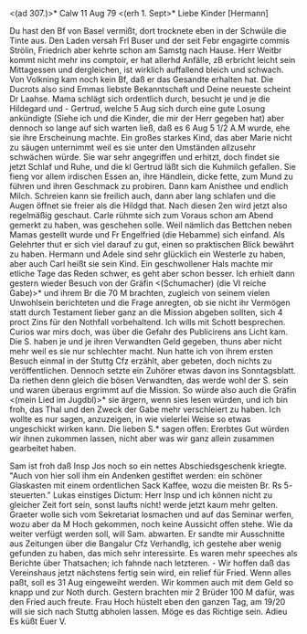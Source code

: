 <(ad 307.)>* Calw 11 Aug 79
 <(erh 1. Sept>*
Liebe Kinder [Hermann]

Du hast den Bf von Basel vermißt, dort trocknete eben in der Schwüle die Tinte aus. Den Laden versah Frl Buser und der seit Febr engagirte commis Strölin, Friedrich aber kehrte schon am Samstg nach Hause. Herr Weitbr kommt nicht mehr ins comptoir, er hat allerhd Anfälle, zB erbricht leicht sein Mittagessen und dergleichen, ist wirklich auffallend bleich und schwach. Von Volkning kam noch kein Bf, daß er das Gesandte erhalten hat. Die Ducrots also sind Emmas liebste Bekanntschaft und Deine neueste scheint Dr Laahse. Mama schlägt sich ordentlich durch, besucht je und je die Hildegard und - Gertrud, welche 5 Aug sich durch eine gute Losung ankündigte (Siehe ich und die Kinder, die mir der Herr gegeben hat) aber dennoch so lange auf sich warten ließ, daß es 6 Aug 5 1/2 A.M wurde, ehe sie ihre Erscheinung machte. Ein großes starkes Kind, das aber Marie nicht zu säugen unternimmt weil es sie unter den Umständen allzusehr schwächen würde. Sie war sehr angegriffen und erhitzt, doch findet sie jetzt Schlaf und Ruhe, und die kl Gertrud läßt sich die Kuhmilch gefallen. Sie fieng vor allem irdischen Essen an, ihre Händlein, dicke fette, zum Mund zu führen und ihren Geschmack zu probiren. Dann kam Anisthee und endlich Milch. Schreien kann sie freilich auch, dann aber lang schlafen und die Augen öffnet sie freier als die Hildgd that. Nach diesen 2en wird jetzt also regelmäßig geschaut. Carle rühmte sich zum Voraus schon am Abend gemerkt zu haben, was geschehen solle. Weil nämlich das Bettchen neben Mamas gestellt wurde und Fr Engelfried (die Hebamme) sich einfand. Als Gelehrter thut er sich viel darauf zu gut, einen so praktischen Blick bewährt zu haben. Hermann und Adele sind sehr glücklich ein Westerle zu haben, aber auch Carl heißt sie sein Kind. 
Ein geschwollener Hals machte mir etliche Tage das Reden schwer, es geht aber schon besser. Ich erhielt dann gestern wieder Besuch von der Gräfin <(Schumacher) (die VI reiche Gabe)>* und ihrem Br die 70 M brachten, zugleich von seinem vielen Unwohlsein berichteten und die Frage anregten, ob sie nicht ihr Vermögen statt durch Testament lieber ganz an die Mission abgeben sollten, sich 4 proct Zins für den Nothfall vorbehaltend. Ich wills mit Schott besprechen. Curios war mirs doch, was über die Gefahr des Publicirens ans Licht kam. Die S. haben je und je ihren Verwandten Geld gegeben, thuns aber nicht mehr weil es sie nur schlechter macht. Nun hatte ich von ihrem ersten Besuch einmal in der Stuttg Cfz erzählt, aber gebeten, doch nichts zu veröffentlichen. Dennoch setzte ein Zuhörer etwas davon ins Sonntagsblatt. Da riethen denn gleich die bösen Verwandten, das werde wohl der S. sein und waren überaus ergrimmt auf die Mission. So würde also auch die Gräfin <(mein Lied im Jugdbl)>* sie ärgern, wenn sies lesen würden, und ich bin froh, das Thal und den Zweck der Gabe mehr verschleiert zu haben. Ich wollte es nur sagen, anzuzeigen, in wie vielerlei Weise so etwas ungeschickt wirken kann. Die lieben S.<chumachers>* sagen offen: Ererbtes Gut würden wir ihnen zukommen lassen, nicht aber was wir ganz allein zusammen gearbeitet haben.

Sam ist froh daß Insp Jos noch so ein nettes Abschiedsgeschenk kriegte. "Auch von hier soll ihm ein Andenken gestiftet werden: ein schöner Glaskasten mit einem ordentlichen Sack Kaffee, wozu die meisten Br. Rs 5- steuerten." Lukas einstiges Dictum: Herr Insp und ich können nicht zu gleicher Zeit fort sein, sonst laufts nicht! werde jetzt kaum mehr gelten. Graeter wolle sich vom Sekretariat losmachen und auf das Seminar werfen, wozu aber da M Hoch gekommen, noch keine Aussicht offen stehe. Wie da weiter verfügt werden soll, will Sam. abwarten. Er sandte mir Ausschnitte aus Zeitungen über die Bangalur Cfz Verhandlg, ich gestehe aber wenig gefunden zu haben, das mich sehr interessirte. Es waren mehr speeches als Berichte über Thatsachen; ich fahnde nach letzteren. - Wir hoffen daß das Vereinshaus jetzt nächstens fertig sein wird, ein relief für Fried. Wenn alles paßt, soll es 31 Aug eingeweiht werden. Wir kommen auch mit dem Geld so knapp und zur Noth durch. Gestern brachten mir 2 Brüder 100 M dafür, was den Fried auch freute. Frau Hoch hüstelt eben den ganzen Tag, am 19/20 will sie sich nach Stuttg abholen lassen. Möge es das Richtige sein.
 Adieu Es küßt Euer V.
